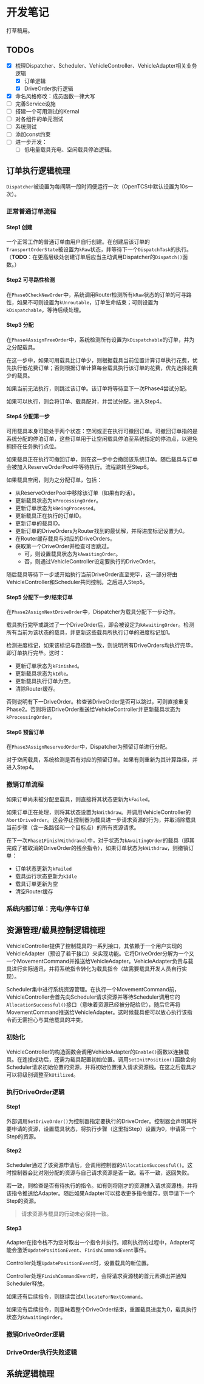 # 开发笔记

打草稿用。

## TODOs

- [x] 梳理Dispatcher、Scheduler、VehicleController、VehicleAdapter相关业务逻辑
  - [x] 订单逻辑
  - [x] DriveOrder执行逻辑
- [x] 命名风格修改：成员函数一律大写
- [ ] 完善Service设施
- [ ] 搭建一个可用测试的Kernal
- [ ] 对各组件的单元测试
- [ ] 系统测试
- [ ] 添加const约束
- [ ] 进一步开发：
  - [ ] 低电量载具充电、空闲载具停泊逻辑。

## 订单执行逻辑梳理

`Dispatcher`被设置为每间隔一段时间便运行一次（OpenTCS中默认设置为10s一次）。

### 正常普通订单流程

#### Step1 创建

一个正常工作的普通订单由用户自行创建。在创建后该订单的`TransportOrderState`被设置为`kRaw`状态，并等待下一个`DispatchTask`的执行。（**TODO**：在更高层级处创建订单后应当主动调用Dispatcher的`Dispatch()`函数。）

#### Step2 可寻路性检测

在`Phase0CheckNewOrder`中，系统调用Router检测所有`kRaw`状态的订单的可寻路性，如果不可则设置为`kUnroutable`，订单生命结束；可则设置为`kDispatchable`，等待后续处理。

#### Step3 分配

在`Phase4AssignFreeOrder`中，系统检测所有设置为`kDispatchable`的订单，并为之分配载具。

在这一步中，如果可用载具比订单少，则根据载具当前位置计算订单执行花费，优先执行低花费订单；否则根据订单计算每台载具执行该订单的花费，优先选择花费少的载具。

如果当前无法执行，则跳过该订单。该订单将等待至下一次Phase4尝试分配。

如果可以执行，则会将订单、载具配对，并尝试分配，进入Step4。

#### Step4 分配第一步

可用载具本身可能处于两个状态：空闲或正在执行可撤回订单。可撤回订单指的是系统分配的停泊订单，这些订单用于让空闲载具停泊至系统指定的停泊点，以避免拥挤在任务执行点位。

如果载具正在执行可撤回订单，则在这一步中会撤回该系统订单。随后载具与订单会被加入ReserveOrderPool中等待执行。流程跳转至Step6。

如果载具空闲，则为之分配订单，包括：

- 从ReserveOrderPool中移除该订单（如果有的话）。
- 更新载具状态为`kProcessingOrder`。
- 更新订单状态为`kBeingProcessed`。
- 更新载具正在执行的订单ID。
- 更新订单的载具ID。
- 更新订单的DriveOrders为Router找到的最优解，并将进度标记设置为0。
- 在Router缓存载具与对应的DriveOrders。
- 获取第一个DriveOrder并检查可否跳过。
  - 可，则设置载具状态为`kAwaitingOrder`。
  - 否，则通过VehicleController设定要执行的DriveOrder。

随后载具等待下一步或开始执行当前DriveOrder直至完毕，这一部分将由VehicleController和Scheduler共同控制。之后进入Step5。

#### Step5 分配下一步/结束订单

在`Phase2AssignNextDriveOrder`中，Dispatcher为载具分配下一步动作。

载具执行完毕或跳过了一个DriveOrder后，即会被设定为`kAwaitingOrder`。检测所有当前为该状态的载具，并更新这些载具所执行订单的进度标记加1。

检测进度标记，如果该标记与路径数一致，则说明所有DriveOrders均执行完毕，即订单执行完毕。这时：

- 更新订单状态为`kFinished`。
- 更新载具状态为`kIdle`。
- 更新载具执行订单为空。
- 清除Router缓存。

否则说明有下一DriveOrder。检查该DriveOrder是否可以跳过，可则直接重复Phase2。否则将该DriveOrder推送给VehicleController并更新载具状态为`kProcessingOrder`。

#### Step6 预留订单

在`Phase3AssignReservedOrder`中，Dispatcher为预留订单进行分配。

对于空闲载具，系统检测是否有对应的预留订单。如果有则重新为其计算路径，并进入Step4。

### 撤销订单流程

如果订单尚未被分配至载具，则直接将其状态更新为`kFailed`。

如果订单正在处理，则将其状态设置为`kWithdraw`。并调用VehicleController的`AbortDriveOrder`。这会停止控制器为载具进一步请求资源的行为，并取消除载具当前步骤（含一条路径和一个目标点）的所有资源请求。

在下一次`Phase1FinishWithdrawal`中，对于状态为`kAwaitingOrder`的载具（即其完成了被取消的DriveOrder的残余指令），如果订单状态为`kWithdraw`，则撤销订单：

- 订单状态更新为`kFailed`
- 载具运行状态更新为`kIdle`
- 载具订单更新为空
- 清空Router缓存

### 系统内部订单：充电/停车订单

<!--UNDONE 这一部分逻辑需要进一步考虑-->

## 资源管理/载具控制逻辑梳理

VehicleController提供了控制载具的一系列接口，其依赖于一个用户实现的VehicleAdapter（预设了若干接口）来实现功能。它将DriveOrder分解为一个又一个MovementCommand并推送给VehicleAdapter。VehicleAdapter负责与载具进行实际通讯，并将系统指令转化为载具指令（故需要载具开发人员自行实现）。

Scheduler集中进行系统资源管理。在执行一个MovementCommand前，VehicleController会首先向Scheduler请求资源并等待Scheduler调用它的`AllocationSuccessful()`接口（意味着资源已经被分配给它），随后它再将MovementCommand推送给VehicleAdapter。这时候载具便可以放心执行该指令而无需担心与其他载具的冲突。

### 初始化

VehicleController的构造函数会调用VehicleAdapter的`Enable()`函数以连接载具。在连接成功后，还需为载具配置初始位置。调用`SetInitPosition()`函数会向Scheduler请求初始位置的资源，并将初始位置推入请求资源栈。在这之后载具才可以将级别调整至`kUtilized`。

### 执行DriveOrder逻辑

#### Step1

外部调用`SetDriveOrder()`为控制器指定要执行的DriveOrder。控制器会声明其将要申请的资源，设置载具状态，将执行步骤（这里指Step）设置为0，申请第一个Step的资源。

#### Step2

Scheduler通过了该资源申请后，会调用控制器的`AllocationSuccessful()`。这时控制器会比对刚分配的资源与自己请求资源是否一致。若不一致，返回失败。

若一致，则检查是否有待执行的指令。如有则将刚才的资源推入请求资源栈，并将该指令推送给Adapter。随后如果Adapter可以接收更多指令缓存，则申请下一个Step的资源。

> 请求资源与载具的行动未必保持一致。

#### Step3

Adapter在指令栈不为空时取出一个指令并执行。顺利执行的过程中，Adapter可能会激活`UpdatePositionEvent`、`FinishCommandEvent`事件。

Controller处理`UpdatePositionEvent`时，设置载具的新位置。

Controller处理`FinishCommandEvent`时，会将请求资源栈的首元素弹出并通知Scheduler释放。

如果还有后续指令，则继续尝试`AllocateForNextCommand`。

如果没有后续指令，则意味着整个DriveOrder结束，重置载具进度为0，载具执行状态为`kAwaitingOrder`。

### 撤销DriveOrder逻辑

### DriveOrder执行失败逻辑

<!--UNDONE-->

## 系统逻辑梳理
